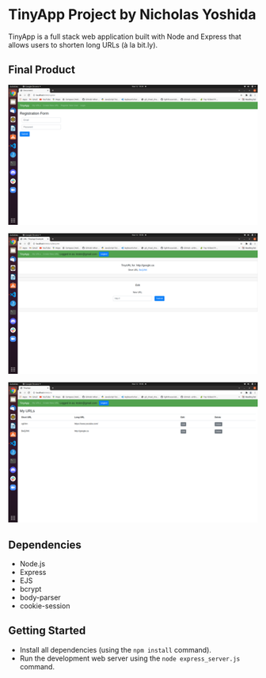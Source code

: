 # TinyApp Project by Nicholas Yoshida

TinyApp is a full stack web application built with Node and Express that allows users to shorten long URLs (à la bit.ly).

## Final Product

!["Registration Page: Make a new user here."](https://github.com/nyoshida44/tinyapp/blob/master/docs/register.png)

!["ShortURL Information: Editand view your newly created shortURL."](https://github.com/nyoshida44/tinyapp/blob/master/docs/shortURL.png)

!["URLs list: a list of all shortURLs created by you!"](https://github.com/nyoshida44/tinyapp/blob/master/docs/URL.png)

## Dependencies

- Node.js
- Express
- EJS
- bcrypt
- body-parser
- cookie-session

## Getting Started

- Install all dependencies (using the `npm install` command).
- Run the development web server using the `node express_server.js` command.
